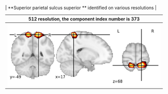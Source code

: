 


| **Superior parietal sulcus superior ** identified on various resolutions |

| 512 resolution, the component index number is 373|  
|:---:|  
| ![Component 512](../512/final/373.jpg "From component 512: Superior parietal sulcus superior ") |